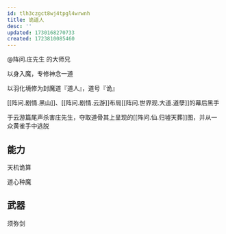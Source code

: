 ```yaml
---
id: tlh3czgct8wj4tpgl4wrwnh
title: 诡道人
desc: ''
updated: 1730168270733
created: 1723810085460
---
```


@阵问.庄先生 的大师兄

以身入魔，专修神念一道

以羽化境修为封魔道『道人』，道号『诡』

[[阵问.剧情.黑山]]、[[阵问.剧情.云游]]布局[[阵问.世界观.大道.道孽]]的幕后黑手

于云游篇尾声杀害庄先生，夺取道骨其上呈现的[[阵问.仙.归墟天葬]]图，并从一众黄雀手中逃脱

## 能力

天机诡算

道心种魔

## 武器

须弥剑
